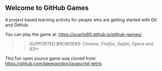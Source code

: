 ## Welcome to GitHub Games

A project based learning activity for people who are getting started with Git and GitHub.

You can play the game at: https://scarlin90.github.io/github-games/

>> _*SUPPORTED BROWSERS*: Chrome, Firefox, Safari, Opera and IE9+_

This fun open source game was cloned from: https://github.com/jakesgordon/javascript-tetris
